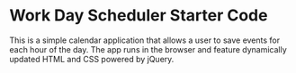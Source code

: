 # Work Day Scheduler Starter Code

This is a simple calendar application that allows a user to save events for each hour of the day. The app runs in the browser and feature dynamically updated HTML and CSS powered by jQuery.